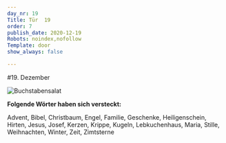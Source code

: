 ```yaml
---
day_nr: 19
Title: Tür  19
order: 7
publish_date: 2020-12-19
Robots: noindex,nofollow
Template: door
show_always: false

---
```



#19. Dezember

![Buchstabensalat](%assets_url%/pics/19/suchsel_advent-weihnachten1.jpg)

**Folgende Wörter haben sich versteckt:**

Advent, Bibel, Christbaum, Engel, Familie, Geschenke, Heiligenschein, Hirten, Jesus, Josef, Kerzen, Krippe, Kugeln, Lebkuchenhaus, Maria, Stille, Weihnachten, Winter, Zeit, Zimtsterne

